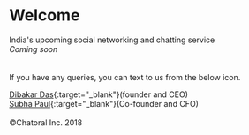# Welcome
India's upcoming social networking and chatting service<br><em>Coming soon</em><br>
<br><br>
If you have any queries, you can text to us from the below icon.
<body>
  <!--Start of Tawk.to Script-->
<script type="text/javascript">
var Tawk_API=Tawk_API||{}, Tawk_LoadStart=new Date();
(function(){
var s1=document.createElement("script"),s0=document.getElementsByTagName("script")[0];
s1.async=true;
s1.src='https://embed.tawk.to/5b5236bbdf040c3e9e0bcf52/default';
s1.charset='UTF-8';
s1.setAttribute('crossorigin','*');
s0.parentNode.insertBefore(s1,s0);
})();
</script>
<!--End of Tawk.to Script-->
 </body>
 
[Dibakar Das](https://www.dibakardas.tk){:target="_blank"}(founder and CEO)<br>[Subha Paul](https://www.subhapaul.tk){:target="_blank"}(Co-founder and CFO)<br><br>
©Chatoral Inc. 2018
